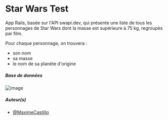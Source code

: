 # Star Wars Test
App Rails, basée sur l'API swapi.dev, qui présente une liste de tous les personnages de Star Wars dont la masse est supérieure à 75 kg, regroupés par film.

Pour chaque personnage, on trouvera :
* son nom
* sa masse
* le nom de sa planète d'origine

##### Base de données
![image](https://user-images.githubusercontent.com/56250631/130367966-04b15c10-a667-4a21-9ff1-6306fa0c08a9.png)

##### Auteur(s)
* [@MaximeCastillo](https://github.com/MaximeCastillo)